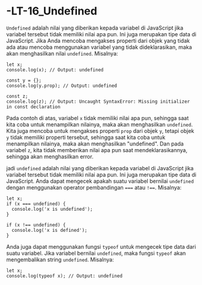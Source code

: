# -LT-16_Undefined

`Undefined` adalah nilai yang diberikan kepada variabel di JavaScript jika variabel tersebut tidak memiliki nilai apa pun. Ini juga merupakan tipe data di JavaScript. Jika Anda mencoba mengakses properti dari objek yang tidak ada atau mencoba menggunakan variabel yang tidak dideklarasikan, maka akan menghasilkan nilai `undefined`. Misalnya:

    let x;
    console.log(x); // Output: undefined

    const y = {};
    console.log(y.prop); // Output: undefined

    const z;
    console.log(z); // Output: Uncaught SyntaxError: Missing initializer in const declaration

Pada contoh di atas, variabel `x` tidak memiliki nilai apa pun, sehingga saat kita coba untuk menampilkan nilainya, maka akan menghasilkan `undefined`. Kita juga mencoba untuk mengakses properti `prop` dari objek `y`, tetapi objek `y` tidak memiliki properti tersebut, sehingga saat kita coba untuk menampilkan nilainya, maka akan menghasilkan "undefined". Dan pada variabel `z`, kita tidak memberikan nilai apa pun saat mendeklarasikannya, sehingga akan menghasilkan error.

jadi `undefined` adalah nilai yang diberikan kepada variabel di JavaScript jika variabel tersebut tidak memiliki nilai apa pun. Ini juga merupakan tipe data di JavaScript. Anda dapat mengecek apakah suatu variabel bernilai `undefined` dengan menggunakan operator pembandingan `===` atau `!==`. Misalnya:

    let x;
    if (x === undefined) {
      console.log('x is undefined');
    }

    if (x !== undefined) {
      console.log('x is defined');
    }

Anda juga dapat menggunakan fungsi `typeof` untuk mengecek tipe data dari suatu variabel. Jika variabel bernilai `undefined`, maka fungsi `typeof` akan mengembalikan string `undefined`. Misalnya:

    let x;
    console.log(typeof x); // Output: undefined




